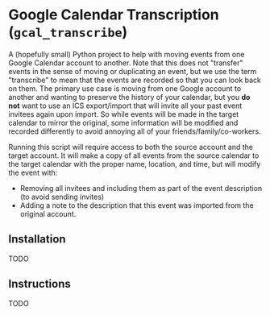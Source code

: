 # Google Calendar Transcription (`gcal_transcribe`)

A (hopefully small) Python project to help with moving events from one Google Calendar account to another. Note that this does not "transfer" events in the sense of moving or duplicating an event, but we use the term "transcribe" to mean that the events are recorded so that you can look back on them. The primary use case is moving from one Google account to another and wanting to preserve the history of your calendar, but you **do not** want to use an ICS export/import that will invite all your past event invitees again upon import. So while events will be made in the target calendar to mirror the original, some information will be modified and recorded differently to avoid annoying all of your friends/family/co-workers.

Running this script will require access to both the source account and the target account. It will make a copy of all events from the source calendar to the target calendar with the proper name, location, and time, but will modify the event with:

* Removing all invitees and including them as part of the event description (to avoid sending invites)
* Adding a note to the description that this event was imported from the original account.

## Installation

TODO

## Instructions

TODO